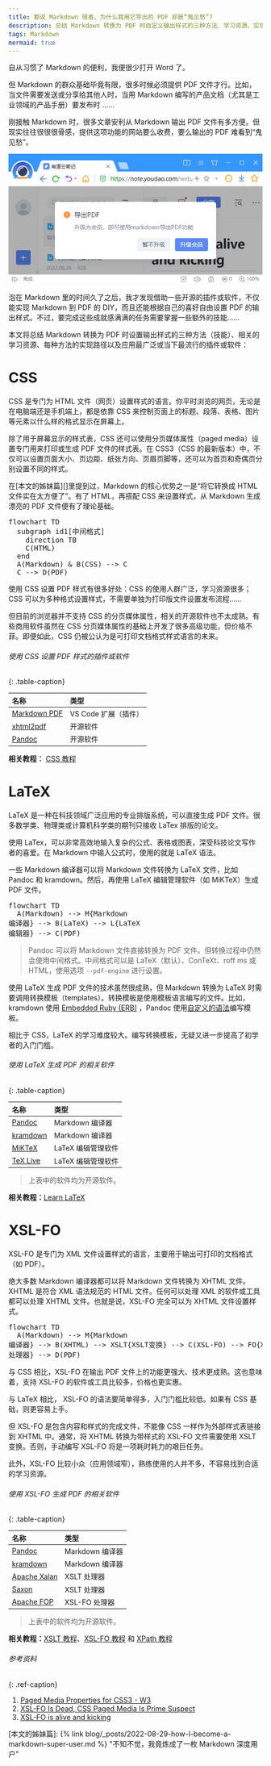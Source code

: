 ```yaml
---
title: 都说 Markdown 很香，为什么我用它导出的 PDF 却是“鬼见愁”?
description: 总结 Markdown 转换为 PDF 时自定义输出样式的三种方法、学习资源、实现路径以及相关的插件或软件。
tags: Markdown
mermaid: true
---
```


自从习惯了 Markdown 的便利，我便很少打开 Word 了。

但 Markdown 的群众基础毕竟有限，很多时候必须提供 PDF 文件才行。比如，当文件需要发送或分享给其他人时，当用 Markdown 编写的产品文档（尤其是工业领域的产品手册）要发布时 ……

刚接触 Markdown 时，很多文章安利从 Markdown 输出 PDF 文件有多方便。但现实往往很很很骨感，提供这项功能的网站要么收费，要么输出的 PDF 难看到“鬼见愁”。

![升级会员才能使用的功能](/assets/images/post/markdown/youdao-buying-VIP-to-export-PDF-from-md.jpg "升级会员才能使用Markdown转换PDF功能")

泡在 Markdown 里的时间久了之后，我才发现借助一些开源的插件或软件，不仅能实现 Markdown 到 PDF 的 DIY，而且还能根据自己的喜好自由设置 PDF 的输出样式。不过，要完成这些成就感满满的任务需要掌握一些额外的技能……

本文将总结 Markdown 转换为 PDF 时设置输出样式的三种方法（技能）、相关的学习资源、每种方法的实现路径以及应用最广泛或当下最流行的插件或软件：

# CSS

CSS 是专门为 HTML 文件（网页）设置样式的语言。你平时浏览的网页，无论是在电脑端还是手机端上，都是依靠 CSS 来控制页面上的标题、段落、表格、图片等元素以什么样的格式显示在屏幕上。

除了用于屏幕显示的样式表，CSS 还可以使用分页媒体属性（paged media）设置专门用来打印或生成 PDF 文件的样式表。在 CSS3（CSS 的最新版本）中，不仅可以设置页面大小、页边距、纸张方向、页眉页脚等，还可以为首页和奇偶页分别设置不同的样式。

在[本文的姊妹篇][]里提到过，Markdown 的核心优势之一是“将它转换成 HTML 文件实在太方便了”。有了 HTML，再搭配 CSS 来设置样式，从 Markdown 生成漂亮的 PDF 文件便有了理论基础。

<pre class="mermaid">
flowchart TD
  subgraph id1[中间格式]
    direction TB
    C(HTML)
  end
  A(Markdown) & B(CSS) --> C
  C --> D(PDF)
</pre>
 
使用 CSS 设置 PDF 样式有很多好处：CSS 的使用人群广泛，学习资源很多；CSS 可以为多种格式设置样式，不需要单独为打印版文件设置发布流程……

但目前的浏览器并不支持 CSS 的分页媒体属性，相关的开源软件也不太成熟。有些商用软件虽然在 CSS 分页媒体属性的基础上开发了很多高级功能，但价格不菲。即便如此，CSS 仍被公认为是可打印文档格式样式语言的未来。

###### 使用 CSS 设置 PDF 样式的插件或软件
{: .table-caption}

|  名称  |  类型  |
|:---|:---|
|  [Markdown PDF][]  |  VS Code 扩展（插件）  |
|  [xhtml2pdf][]  |  开源软件  |
|  [Pandoc][]  |  开源软件  |

**相关教程：** [CSS 教程](https://www.w3school.com.cn/css/index.asp)

# LaTeX

LaTeX 是一种在科技领域广泛应用的专业排版系统，可以直接生成 PDF 文件。很多数学类、物理类或计算机科学类的期刊只接收 LaTex 排版的论文。

使用 LaTex，可以非常高效地输入复杂的公式、表格或图表，深受科技论文写作者的喜爱。在 Markdown 中输入公式时，使用的就是 LaTeX 语法。

一些 Markdown 编译器可以将 Markdown 文件转换为 LaTeX 文件，比如 Pandoc 和 kramdown。然后，再使用 LaTeX 编辑管理软件（如 MiKTeX）生成 PDF 文件。

<pre class="mermaid">
flowchart TD
  A(Markdown) --> M{Markdown<br>编译器} --> B(LaTeX) --> L{LaTeX<br>编辑器} --> C(PDF)
</pre>

> Pandoc 可以将 Markdown 文件直接转换为 PDF 文件。但转换过程中仍然会使用中间格式。中间格式可以是 LaTeX（默认）、ConTeXt、roff ms 或 HTML，使用选项 `--pdf-engine` 进行设置。

使用 LaTeX 生成 PDF 文件的技术虽然很成熟，但 Markdown 转换为 LaTeX 时需要调用转换模板（templates）。转换模板是使用模板语言编写的文件。比如，kramdown 使用 [Embedded Ruby (ERB)][ERB] ，Pandoc 使用[自定义的语法][Pandoc模板语法]编写模板。

相比于 CSS，LaTeX 的学习难度较大。编写转换模板，无疑又进一步提高了初学者的入门门槛。

###### 使用 LaTeX 生成 PDF 的相关软件
{: .table-caption}

|  名称  |  类型  |
|:---|:---|
|  [Pandoc][]  |  Markdown 编译器  |
|  [kramdown][]  |  Markdown 编译器  |
|  [MiKTeX][]  |  LaTeX 编辑管理软件  |
|  [TeX Live][]  |  LaTeX 编辑管理软件  |

> 上表中的软件均为开源软件。

**相关教程：**[Learn LaTeX](https://www.learnlatex.org/en/)

# XSL-FO

XSL-FO 是专门为 XML 文件设置样式的语言，主要用于输出可打印的文档格式（如 PDF）。

绝大多数 Markdown 编译器都可以将 Markdown 文件转换为 XHTML 文件。XHTML 是符合 XML 语法规范的 HTML 文件。任何可以处理 XML 的软件或工具都可以处理 XHTML 文件。也就是说，XSL-FO 完全可以为 XHTML 文件设置样式。

<pre class="mermaid">
flowchart TD
  A(Markdown) --> M{Markdown<br>编译器} --> B(XHTML) --> XSLT{XSLT变换} --> C(XSL-FO) --> FO{XSL-FO<br>处理器} --> D(PDF)
</pre>

与 CSS 相比，XSL-FO 在输出 PDF 文件上的功能更强大、技术更成熟。这也意味着，支持 XSL-FO 的软件或工具比较多，价格也更实惠。

与 LaTeX 相比， XSL-FO 的语法要简单得多，入门门槛比较低。如果有 CSS 基础，则更容易上手。

但 XSL-FO 是包含内容和样式的完成文件，不能像 CSS 一样作为外部样式表链接到 XHTML 中。通常，将 XHTML 转换为带样式的 XSL-FO 文件需要使用 XSLT 变换。否则，手动编写 XSL-FO 将是一项耗时耗力的艰巨任务。

此外，XSL-FO 比较小众（应用领域窄），熟练使用的人并不多，不容易找到合适的学习资源。

###### 使用 XSL-FO 生成 PDF 的相关软件
{: .table-caption}

|  名称  |  类型  |
|:---|:---|
|  [Pandoc][]  |  Markdown 编译器  |
|  [kramdown][]  |  Markdown 编译器  |
|  [Apache Xalan][Xalan]  |  XSLT 处理器   |
|  [Saxon][]  |  XSLT 处理器  |
|  [Apache FOP][FOP]  |  XSL-FO 处理器  |

> 上表中的软件均为开源软件。

**相关教程：**[XSLT 教程][XSLT]、[XSL-FO 教程][XSL-FO] 和 [XPath 教程][XPath]

###### 参考资料
{: .ref-caption}

1. [Paged Media Properties for CSS3 - W3](https://www.w3.org/1999/06/WD-css3-page-19990623#:~:text=Paged%20Media%20Properties%20for%20CSS3%201%201.%20Requirements,only%20to%20the%20%27before%3A%27%20and%20%27after%3A%27%20pseudo-elements.%20)
2. [XSL-FO Is Dead, CSS Paged Media Is Prime Suspect](https://readwritecode.net/ebooks/2019/04/27/xsl-fo-is-dead-css-paged-media-is-prime-suspect.html)
3. [XSL-FO is alive and kicking](https://readwritecode.net/ebooks/2019/04/28/xsl-fo-is-alive-and-kicking.html)


<!-- link definition -->
[本文的姊妹篇]: {% link blog/_posts/2022-08-29-how-I-become-a-markdown-super-user.md %} "不知不觉，我竟炼成了一枚 Markdown 深度用户"

[Markdown PDF]: https://marketplace.visualstudio.com/items?itemName=yzane.markdown-pdf "Markdown PDF 扩展"
[xhtml2pdf]: https://xhtml2pdf.readthedocs.io/en/stable/# "xhtml2pdf 官方文档"
[Pandoc]: https://pandoc.org/MANUAL.html "Pandoc 官方文档"
[kramdown]: https://kramdown.gettalong.org/index.html "kramdown 官网"
[MiKTeX]: https://miktex.org/ "MikTex 官网"
[TeX Live]: https://tug.org/texlive/ "Tex Live 官网"
[Xalan]: https://xalan.apache.org/ "Apache Xalan 官网"
[Saxon]: https://www.saxonica.com/welcome/welcome.xml "Saxon 官网"
[FOP]: https://xmlgraphics.apache.org/fop/ "Apache FOP 官网"

[ERB]: https://github.com/ruby/erb "ERB 的 Github 存储库"
[Pandoc模板语法]: https://pandoc.org/MANUAL.html#templates

[XSLT]: https://www.w3school.com.cn/xsl/index.asp
[XSL-FO]: https://www.w3school.com.cn/xslfo/index.asp
[XPath]: https://www.w3school.com.cn/xpath/index.asp